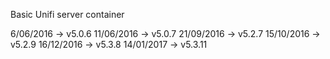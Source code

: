 Basic Unifi server container

6/06/2016 -> v5.0.6
11/06/2016 -> v5.0.7
21/09/2016 -> v5.2.7
15/10/2016 -> v5.2.9
16/12/2016 -> v5.3.8
14/01/2017 -> v5.3.11
